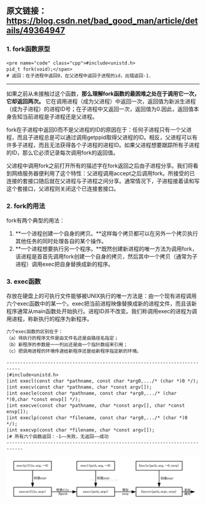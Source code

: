 ## 原文链接：https://blog.csdn.net/bad_good_man/article/details/49364947

### 1. fork函数原型

```shell
<pre name="code" class="cpp">#include<unistd.h>
pid_t fork(void);</span>
# 返回：在子进程中返回0，在父进程中返回子进程的id，出错返回-1.
```

---
如果之前从未接触过这个函数，**那么理解fork函数的最困难之处在于调用它一次，它却返回两次。**
它在调用进程（成为父进程）中返回一次，返回值为新派生进程（成为子进程）的进程ID号；在子进程中又返回一次，返回值为0.因此，返回值本身告知当前进程是子进程还是父进程。

fork在子进程中返回0而不是父进程的ID的原因在于：任何子进程只有一个父进程，而且子进程总是可以通过调用getppid取得父进程的ID。相反，父进程可以有许多子进程，而且无法获得各个子进程的进程ID。如果父进程想要跟踪所有子进程的ID，那么它必须记录每次调用fork的返回值。

父进程中调用fork之前打开所有的描述字在fork返回之后由子进程分享。我们将看到网络服务器便利用了这个特性：父进程调用accept之后调用fork。所接受的已连接的套接口随后就在父进程与子进程之间分享。通常情况下，子进程接着读和写这个套接口，父进程则关闭这个已连接套接口。

### 2. fork的用法

fork有两个典型的用法：

1. **一个进程创建一个自身的拷贝。**这样每个拷贝都可以在另外一个拷贝执行其他任务的同时处理各自的某个操作。
2. **一个进程想要执行另一个程序。**既然创建新进程的唯一方法为调用fork，该进程是首首先调用fork创建一个自身的拷贝，然后其中一个拷贝（通常为子进程）调用exec把自身替换成新的程序。

### 3. exec函数

存放在硬盘上的可执行文件能够被UNIX执行的唯一方法是：由一个现有进程调用六个exec函数中的某一个。exec把当前进程映像替换成新的进程文件，而且该新程序通常从main函数处开始执行。进程ID并不改变。我们称调用exec的进程为调用进程，称新执行的程序为新程序。

    六个exec函数的区别在于：
    （a）待执行的程序文件是由文件名还是由路径名指定；
    （b）新程序的参数是一一列出还是由一个指针数组来引用；
    （c）把调用进程的环境传递给新程序还是给新程序指定新的环境。

```shell
---------------------------------------------------------------------------
|#include<unistd.h>
|int execl(const char *pathname, const char *arg0,.../* (char *)0 */);
|int execv(const char *pathname, char *const argv[]);
|int execle(const char *pathname, const char *arg0,.../* (char *)0,char *const envp[] */);
|int execve(const char *pathname, char *const argv[], char *const envp[]);
|int execlp(const char *filename, const char *arg0,.../* (char *)0 */);
|int execvp(const char *filename, char *const argv[]);
|# 所有六个函数返回：-1——失败，无返回——成功
----------------------------------------------------------------------------
```

![Alt text](image.png)